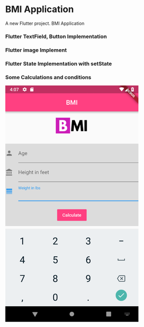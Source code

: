 # BMI Application

A new Flutter project.
BMI Application

### Flutter TextField, Button Implementation
### Flutter image Implement
### Flutter State Implementation with setState
### Some Calculations and conditions 

<img src="screenshots/bmi.png" width="420px" >




